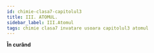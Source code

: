 ```yaml
---
id: chimie-clasa7-capitolul3
title: III. ATOMUL.
sidebar_label: III.Atomul
tags: chimie clasa7 invatare usoara capitolul3 atomul
---
```


**În curând**
